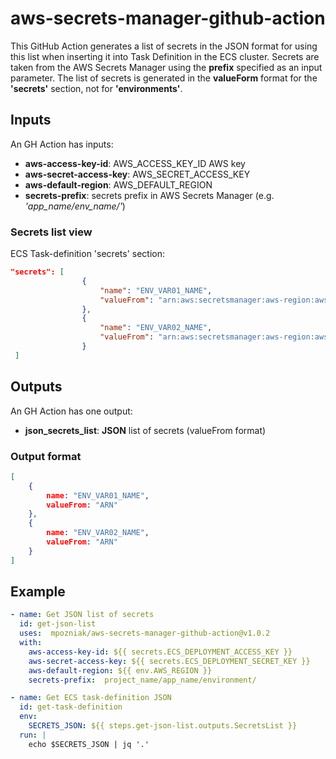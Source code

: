 # aws-secrets-manager-github-action

This GitHub Action generates a list of secrets in the JSON format for using this list when inserting it into Task Definition in the ECS cluster.
Secrets are taken from the AWS Secrets Manager using the **prefix** specified as an input parameter.
The list of secrets is generated in the **valueForm** format for the **'secrets'** section, not for **'environments'**.

## Inputs
An GH Action has inputs:

 - **aws-access-key-id**: AWS_ACCESS_KEY_ID AWS key
 - **aws-secret-access-key**: AWS_SECRET_ACCESS_KEY
 - **aws-default-region**: AWS_DEFAULT_REGION
 - **secrets-prefix**: secrets prefix in AWS Secrets Manager (e.g. *'app_name/env_name/'*)

### Secrets list view
ECS Task-definition 'secrets' section:

```json
"secrets": [
                {
                    "name": "ENV_VAR01_NAME",
                    "valueFrom": "arn:aws:secretsmanager:aws-region:aws-account-id:secret:secret01-name-HaSh:SECRET_KEY01_NAME::"
                },
                {
                    "name": "ENV_VAR02_NAME",
                    "valueFrom": "arn:aws:secretsmanager:aws-region:aws-account-id:secret:secret02-name-HaSh:SECRET_KEY01_NAME::"
                }
 ]
```
## Outputs
An GH Action has one output:

 - **json_secrets_list**: **JSON** list of secrets (valueFrom format)

### Output format
   
```json
[
    {
        name: "ENV_VAR01_NAME",
    	valueFrom: "ARN"
    },
    {
    	name: "ENV_VAR02_NAME",
    	valueFrom: "ARN"
    }
]
 ```

## Example
```yaml
- name: Get JSON list of secrets
  id: get-json-list
  uses:  mpozniak/aws-secrets-manager-github-action@v1.0.2
  with:
    aws-access-key-id: ${{ secrets.ECS_DEPLOYMENT_ACCESS_KEY }}
    aws-secret-access-key: ${{ secrets.ECS_DEPLOYMENT_SECRET_KEY }}
    aws-default-region: ${{ env.AWS_REGION }}
    secrets-prefix:  project_name/app_name/environment/

- name: Get ECS task-definition JSON
  id: get-task-definition
  env:
    SECRETS_JSON: ${{ steps.get-json-list.outputs.SecretsList }}
  run: |
    echo $SECRETS_JSON | jq '.'
```
